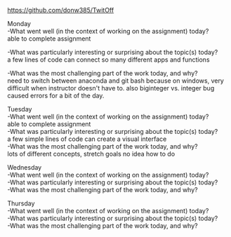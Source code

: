 https://github.com/donw385/TwitOff <br>

Monday <br>
-What went well (in the context of working on the assignment) today? <br>
able to complete assignment <br>

-What was particularly interesting or surprising about the topic(s) today? <br> 
a few lines of code can connect so many different apps and functions <br>

-What was the most challenging part of the work today, and why? <br>
need to switch between anaconda and git bash because on windows, very difficult when instructor doesn't have to. also biginteger vs. integer bug caused errors for a bit of the day.


Tuesday <br>
-What went well (in the context of working on the assignment) today? <br>
able to complete assignment <br>
-What was particularly interesting or surprising about the topic(s) today? <br>
a few simple lines of code can create a visual interface<br>
-What was the most challenging part of the work today, and why? <br>
lots of different concepts, stretch goals no idea how to do <br>


Wednesday <br>
-What went well (in the context of working on the assignment) today? <br>
-What was particularly interesting or surprising about the topic(s) today? <br>
-What was the most challenging part of the work today, and why? <br>

Thursday <br>
-What went well (in the context of working on the assignment) today? <br>
-What was particularly interesting or surprising about the topic(s) today? <br>
-What was the most challenging part of the work today, and why? <br>
